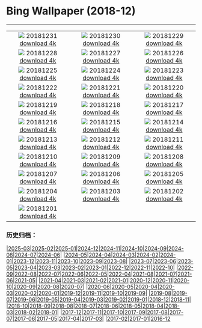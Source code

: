 # Bing Wallpaper (2018-12)
**************
| | | |
| :----: | :----: | :----: |
| ![](https://www.bing.com/az/hprichbg/rb/EyeFireworks_EN-US5841094095_1920x1080.jpg) 20181231 [download 4k](https://www.bing.com/az/hprichbg/rb/EyeFireworks_EN-US5841094095_UHD.jpg) | ![](https://www.bing.com/az/hprichbg/rb/Shaun_EN-US5782217523_1920x1080.jpg) 20181230 [download 4k](https://www.bing.com/az/hprichbg/rb/Shaun_EN-US5782217523_UHD.jpg) | ![](https://www.bing.com/az/hprichbg/rb/NLNorway_EN-US5725558747_1920x1080.jpg) 20181229 [download 4k](https://www.bing.com/az/hprichbg/rb/NLNorway_EN-US5725558747_UHD.jpg) |
| ![](https://www.bing.com/az/hprichbg/rb/WYBaldEagle_EN-US5673845676_1920x1080.jpg) 20181228 [download 4k](https://www.bing.com/az/hprichbg/rb/WYBaldEagle_EN-US5673845676_UHD.jpg) | ![](https://www.bing.com/az/hprichbg/rb/BethesdaSnow_EN-US5611090255_1920x1080.jpg) 20181227 [download 4k](https://www.bing.com/az/hprichbg/rb/BethesdaSnow_EN-US5611090255_UHD.jpg) | ![](https://www.bing.com/az/hprichbg/rb/OxfordBoxing_EN-US5560539615_1920x1080.jpg) 20181226 [download 4k](https://www.bing.com/az/hprichbg/rb/OxfordBoxing_EN-US5560539615_UHD.jpg) |
| ![](https://www.bing.com/az/hprichbg/rb/ToyXmasTree_EN-US5514346051_1920x1080.jpg) 20181225 [download 4k](https://www.bing.com/az/hprichbg/rb/ToyXmasTree_EN-US5514346051_UHD.jpg) | ![](https://www.bing.com/az/hprichbg/rb/SilentNight_EN-US4915938125_1920x1080.jpg) 20181224 [download 4k](https://www.bing.com/az/hprichbg/rb/SilentNight_EN-US4915938125_UHD.jpg) | ![](https://www.bing.com/az/hprichbg/rb/Ravennaschlucht_EN-US4177652165_1920x1080.jpg) 20181223 [download 4k](https://www.bing.com/az/hprichbg/rb/Ravennaschlucht_EN-US4177652165_UHD.jpg) |
| ![](https://www.bing.com/az/hprichbg/rb/ColdMoonRising_EN-US4125365696_1920x1080.jpg) 20181222 [download 4k](https://www.bing.com/az/hprichbg/rb/ColdMoonRising_EN-US4125365696_UHD.jpg) | ![](https://www.bing.com/az/hprichbg/rb/AdobeSantaFe_EN-US4037753534_1920x1080.jpg) 20181221 [download 4k](https://www.bing.com/az/hprichbg/rb/AdobeSantaFe_EN-US4037753534_UHD.jpg) | ![](https://www.bing.com/az/hprichbg/rb/WinterIllumination_EN-US0071328313_1920x1080.jpg) 20181220 [download 4k](https://www.bing.com/az/hprichbg/rb/WinterIllumination_EN-US0071328313_UHD.jpg) |
| ![](https://www.bing.com/az/hprichbg/rb/PragueChristmas_EN-US8649790921_1920x1080.jpg) 20181219 [download 4k](https://www.bing.com/az/hprichbg/rb/PragueChristmas_EN-US8649790921_UHD.jpg) | ![](https://www.bing.com/az/hprichbg/rb/NutcrackerSeason_EN-US8373379424_1920x1080.jpg) 20181218 [download 4k](https://www.bing.com/az/hprichbg/rb/NutcrackerSeason_EN-US8373379424_UHD.jpg) | ![](https://www.bing.com/az/hprichbg/rb/WrightGlider_EN-US10185286591_1920x1080.jpg) 20181217 [download 4k](https://www.bing.com/az/hprichbg/rb/WrightGlider_EN-US10185286591_UHD.jpg) |
| ![](https://www.bing.com/az/hprichbg/rb/MuranoChristmas_EN-US10759540271_1920x1080.jpg) 20181216 [download 4k](https://www.bing.com/az/hprichbg/rb/MuranoChristmas_EN-US10759540271_UHD.jpg) | ![](https://www.bing.com/az/hprichbg/rb/YosemiteBridge_EN-US10544416282_1920x1080.jpg) 20181215 [download 4k](https://www.bing.com/az/hprichbg/rb/YosemiteBridge_EN-US10544416282_UHD.jpg) | ![](https://www.bing.com/az/hprichbg/rb/CardinalBerries_EN-US11262203078_1920x1080.jpg) 20181214 [download 4k](https://www.bing.com/az/hprichbg/rb/CardinalBerries_EN-US11262203078_UHD.jpg) |
| ![](https://www.bing.com/az/hprichbg/rb/ReykjavikYuleLads_EN-US11288116047_1920x1080.jpg) 20181213 [download 4k](https://www.bing.com/az/hprichbg/rb/ReykjavikYuleLads_EN-US11288116047_UHD.jpg) | ![](https://www.bing.com/az/hprichbg/rb/PoinsettiaBuds_EN-US11909781257_1920x1080.jpg) 20181212 [download 4k](https://www.bing.com/az/hprichbg/rb/PoinsettiaBuds_EN-US11909781257_UHD.jpg) | ![](https://www.bing.com/az/hprichbg/rb/KilimanjaroMawenzi_EN-US3701303518_1920x1080.jpg) 20181211 [download 4k](https://www.bing.com/az/hprichbg/rb/KilimanjaroMawenzi_EN-US3701303518_UHD.jpg) |
| ![](https://www.bing.com/az/hprichbg/rb/ChristmasIslandCrab_EN-US11734696998_1920x1080.jpg) 20181210 [download 4k](https://www.bing.com/az/hprichbg/rb/ChristmasIslandCrab_EN-US11734696998_UHD.jpg) | ![](https://www.bing.com/az/hprichbg/rb/JohnDaySnow_EN-US9302838803_1920x1080.jpg) 20181209 [download 4k](https://www.bing.com/az/hprichbg/rb/JohnDaySnow_EN-US9302838803_UHD.jpg) | ![](https://www.bing.com/az/hprichbg/rb/BanffEvergreens_EN-US12780032283_1920x1080.jpg) 20181208 [download 4k](https://www.bing.com/az/hprichbg/rb/BanffEvergreens_EN-US12780032283_UHD.jpg) |
| ![](https://www.bing.com/az/hprichbg/rb/PearlHarborWindows_EN-US8565186567_1920x1080.jpg) 20181207 [download 4k](https://www.bing.com/az/hprichbg/rb/PearlHarborWindows_EN-US8565186567_UHD.jpg) | ![](https://www.bing.com/az/hprichbg/rb/Huuhkajat_EN-US10665360880_1920x1080.jpg) 20181206 [download 4k](https://www.bing.com/az/hprichbg/rb/Huuhkajat_EN-US10665360880_UHD.jpg) | ![](https://www.bing.com/az/hprichbg/rb/GHWB_EN-US0750669903_1920x1080.jpg) 20181205 [download 4k](https://www.bing.com/az/hprichbg/rb/GHWB_EN-US0750669903_UHD.jpg) |
| ![](https://www.bing.com/az/hprichbg/rb/SphinxObservatory_EN-US8180682339_1920x1080.jpg) 20181204 [download 4k](https://www.bing.com/az/hprichbg/rb/SphinxObservatory_EN-US8180682339_UHD.jpg) | ![](https://www.bing.com/az/hprichbg/rb/AlanTuringNotebook_EN-US7743633207_1920x1080.jpg) 20181203 [download 4k](https://www.bing.com/az/hprichbg/rb/AlanTuringNotebook_EN-US7743633207_UHD.jpg) | ![](https://www.bing.com/th?id=OHR.Nuuk_EN-US10360834977_1920x1080.jpg) 20181202 [download 4k](https://www.bing.com/th?id=OHR.Nuuk_EN-US10360834977_UHD.jpg) |
| ![](https://www.bing.com/az/hprichbg/rb/RedAntarctica_EN-US12197122155_1920x1080.jpg) 20181201 [download 4k](https://www.bing.com/az/hprichbg/rb/RedAntarctica_EN-US12197122155_UHD.jpg) |  |  |

### 历史归档：

|[2025-03](/../2025-03/2025-03.md)|[2025-02](/../2025-02/2025-02.md)|[2025-01](/../2025-01/2025-01.md)|[2024-12](/../2024-12/2024-12.md)|[2024-11](/../2024-11/2024-11.md)|[2024-10](/../2024-10/2024-10.md)|[2024-09](/../2024-09/2024-09.md)|[2024-08](/../2024-08/2024-08.md)|[2024-07](/../2024-07/2024-07.md)|[2024-06](/../2024-06/2024-06.md)|
|[2024-05](/../2024-05/2024-05.md)|[2024-04](/../2024-04/2024-04.md)|[2024-03](/../2024-03/2024-03.md)|[2024-02](/../2024-02/2024-02.md)|[2024-01](/../2024-01/2024-01.md)|[2023-12](/../2023-12/2023-12.md)|[2023-11](/../2023-11/2023-11.md)|[2023-10](/../2023-10/2023-10.md)|[2023-09](/../2023-09/2023-09.md)|[2023-08](/../2023-08/2023-08.md)|
|[2023-07](/../2023-07/2023-07.md)|[2023-06](/../2023-06/2023-06.md)|[2023-05](/../2023-05/2023-05.md)|[2023-04](/../2023-04/2023-04.md)|[2023-03](/../2023-03/2023-03.md)|[2023-02](/../2023-02/2023-02.md)|[2023-01](/../2023-01/2023-01.md)|[2022-12](/../2022-12/2022-12.md)|[2022-11](/../2022-11/2022-11.md)|[2022-10](/../2022-10/2022-10.md)|
|[2022-09](/../2022-09/2022-09.md)|[2022-08](/../2022-08/2022-08.md)|[2022-07](/../2022-07/2022-07.md)|[2022-06](/../2022-06/2022-06.md)|[2022-05](/../2022-05/2022-05.md)|[2022-04](/../2022-04/2022-04.md)|[2021-08](/../2021-08/2021-08.md)|[2021-07](/../2021-07/2021-07.md)|[2021-06](/../2021-06/2021-06.md)|[2021-05](/../2021-05/2021-05.md)|
|[2021-04](/../2021-04/2021-04.md)|[2021-03](/../2021-03/2021-03.md)|[2021-02](/../2021-02/2021-02.md)|[2021-01](/../2021-01/2021-01.md)|[2020-12](/../2020-12/2020-12.md)|[2020-11](/../2020-11/2020-11.md)|[2020-10](/../2020-10/2020-10.md)|[2020-09](/../2020-09/2020-09.md)|[2020-08](/../2020-08/2020-08.md)|[2020-07](/../2020-07/2020-07.md)|
|[2020-06](/../2020-06/2020-06.md)|[2020-05](/../2020-05/2020-05.md)|[2020-04](/../2020-04/2020-04.md)|[2020-03](/../2020-03/2020-03.md)|[2020-02](/../2020-02/2020-02.md)|[2020-01](/../2020-01/2020-01.md)|[2019-12](/../2019-12/2019-12.md)|[2019-11](/../2019-11/2019-11.md)|[2019-10](/../2019-10/2019-10.md)|[2019-09](/../2019-09/2019-09.md)|
|[2019-08](/../2019-08/2019-08.md)|[2019-07](/../2019-07/2019-07.md)|[2019-06](/../2019-06/2019-06.md)|[2019-05](/../2019-05/2019-05.md)|[2019-04](/../2019-04/2019-04.md)|[2019-03](/../2019-03/2019-03.md)|[2019-02](/../2019-02/2019-02.md)|[2019-01](/../2019-01/2019-01.md)|[2018-12](/2018-12.md)|[2018-11](/../2018-11/2018-11.md)|
|[2018-10](/../2018-10/2018-10.md)|[2018-09](/../2018-09/2018-09.md)|[2018-08](/../2018-08/2018-08.md)|[2018-07](/../2018-07/2018-07.md)|[2018-06](/../2018-06/2018-06.md)|[2018-05](/../2018-05/2018-05.md)|[2018-04](/../2018-04/2018-04.md)|[2018-03](/../2018-03/2018-03.md)|[2018-02](/../2018-02/2018-02.md)|[2018-01](/../2018-01/2018-01.md)|
|[2017-12](/../2017-12/2017-12.md)|[2017-11](/../2017-11/2017-11.md)|[2017-10](/../2017-10/2017-10.md)|[2017-09](/../2017-09/2017-09.md)|[2017-08](/../2017-08/2017-08.md)|[2017-07](/../2017-07/2017-07.md)|[2017-06](/../2017-06/2017-06.md)|[2017-05](/../2017-05/2017-05.md)|[2017-04](/../2017-04/2017-04.md)|[2017-03](/../2017-03/2017-03.md)|
|[2017-02](/../2017-02/2017-02.md)|[2017-01](/../2017-01/2017-01.md)|[2016-12](/../2016-12/2016-12.md)